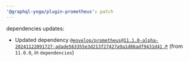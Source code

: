 ```yaml
---
'@graphql-yoga/plugin-prometheus': patch
---
```

dependencies updates:
  - Updated dependency
    [`@envelop/prometheus@11.1.0-alpha-20241122091727-adade563355e3d213f27427a9a1d86adf9431d41`
    ↗︎](https://www.npmjs.com/package/@envelop/prometheus/v/11.1.0) (from `11.0.0`, in
    `dependencies`)
